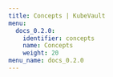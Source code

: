 ```yaml
---
title: Concepts | KubeVault
menu:
  docs_0.2.0:
    identifier: concepts
    name: Concepts
    weight: 20
menu_name: docs_0.2.0
---
```

